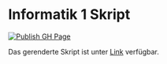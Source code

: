 # Informatik 1 Skript

[![Publish GH Page](https://github.com/ps-tuebingen/informatik-1-skript/actions/workflows/publish.yml/badge.svg)](https://github.com/ps-tuebingen/informatik-1-skript/actions/workflows/publish.yml)

Das gerenderte Skript ist unter [Link](https://ps-tuebingen.github.io/informatik-1-skript/index.html) verfügbar.
